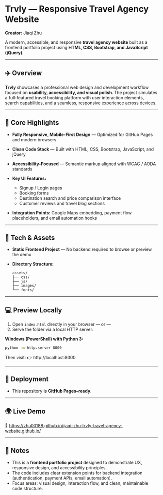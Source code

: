 # Trvly — Responsive Travel Agency Website

**Creator:** Jiaqi Zhu

A modern, accessible, and responsive **travel agency website** built as a frontend portfolio project using **HTML, CSS, Bootstrap, and JavaScript (jQuery)**.

---

## ✈️ Overview

**Trvly** showcases a professional web design and development workflow focused on **usability, accessibility, and visual polish**.
The project simulates a full-featured travel booking platform with user interaction elements, search capabilities, and a seamless, responsive experience across devices.

---

## 🌟 Core Highlights

* **Fully Responsive, Mobile-First Design** — Optimized for GitHub Pages and modern browsers
* **Clean Code Stack** — Built with HTML, CSS, Bootstrap, JavaScript, and jQuery
* **Accessibility-Focused** — Semantic markup aligned with WCAG / AODA standards
* **Key UI Features:**

  * Signup / Login pages
  * Booking forms
  * Destination search and price comparison interface
  * Customer reviews and travel blog sections
* **Integration Points:** Google Maps embedding, payment flow placeholders, and email automation hooks

---

## 🧰 Tech & Assets

* **Static Frontend Project** — No backend required to browse or preview the demo
* **Directory Structure:**

  ```
  assets/
  ├── css/
  ├── js/
  ├── images/
  └── fonts/
  ```

---

## 💻 Preview Locally

1. Open `index.html` directly in your browser
   — or —
2. Serve the folder via a local HTTP server:

**Windows (PowerShell) with Python 3:**

```bash
python -m http.server 8000
```

Then visit:
👉 http://localhost:8000

---

## 🚀 Deployment

* This repository is **GitHub Pages–ready**.

---

## 🌍 Live Demo

🔗 https://zhu00188.github.io/jiaqi-zhu-trvly-travel-agency-website.github.io/

---

## 📝 Notes

* This is a **frontend portfolio project** designed to demonstrate UX, responsive design, and accessibility principles.
* The code includes clear extension points for backend integration (authentication, payment APIs, email automation).
* Focus areas: visual design, interaction flow, and clean, maintainable code structure.
